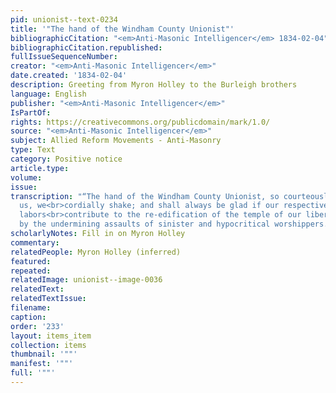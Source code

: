 ```yaml
---
pid: unionist--text-0234
title: '"The hand of the Windham County Unionist"'
bibliographicCitation: "<em>Anti-Masonic Intelligencer</em> 1834-02-04"
bibliographicCitation.republished: 
fullIssueSequenceNumber: 
creator: "<em>Anti-Masonic Intelligencer</em>"
date.created: '1834-02-04'
description: Greeting from Myron Holley to the Burleigh brothers
language: English
publisher: "<em>Anti-Masonic Intelligencer</em>"
IsPartOf: 
rights: https://creativecommons.org/publicdomain/mark/1.0/
source: "<em>Anti-Masonic Intelligencer</em>"
subject: Allied Reform Movements - Anti-Masonry
type: Text
category: Positive notice
article.type: 
volume: 
issue: 
transcription: "“The hand of the Windham County Unionist, so courteously proffered
  us, we<br>cordially shake; and shall always be glad if our respective editorial
  labors<br>contribute to the re-edification of the temple of our liberties, now becoming<br>ruinous,
  by the undermining assaults of sinister and hypocritical worshippers.”"
scholarlyNotes: Fill in on Myron Holley
commentary: 
relatedPeople: Myron Holley (inferred)
featured: 
repeated: 
relatedImage: unionist--image-0036
relatedText: 
relatedTextIssue: 
filename: 
caption: 
order: '233'
layout: items_item
collection: items
thumbnail: '""'
manifest: '""'
full: '""'
---
```

